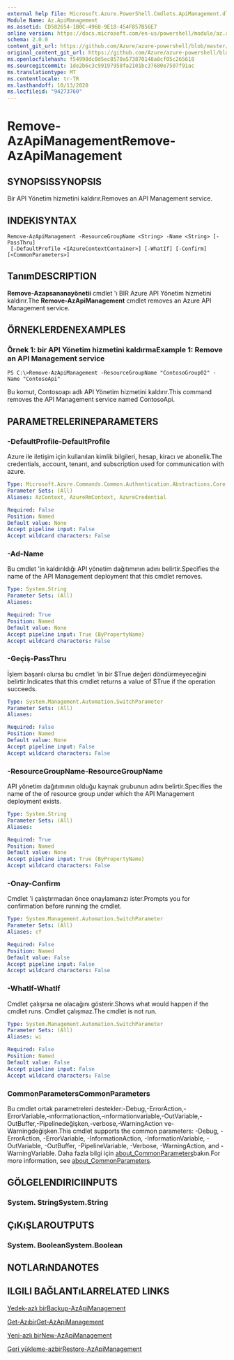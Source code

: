 ```yaml
---
external help file: Microsoft.Azure.PowerShell.Cmdlets.ApiManagement.dll-Help.xml
Module Name: Az.ApiManagement
ms.assetid: CD582654-1B0C-4960-9E18-454F857B56E7
online version: https://docs.microsoft.com/en-us/powershell/module/az.apimanagement/remove-azapimanagement
schema: 2.0.0
content_git_url: https://github.com/Azure/azure-powershell/blob/master/src/ApiManagement/ApiManagement/help/Remove-AzApiManagement.md
original_content_git_url: https://github.com/Azure/azure-powershell/blob/master/src/ApiManagement/ApiManagement/help/Remove-AzApiManagement.md
ms.openlocfilehash: f54998dc0d5ec8570a573870148a8cf05c265618
ms.sourcegitcommit: 1de2b6c3c99197958fa2101bc37680e7507f91ac
ms.translationtype: MT
ms.contentlocale: tr-TR
ms.lasthandoff: 10/13/2020
ms.locfileid: "94273760"
---
```

# <span data-ttu-id="3e71f-101">Remove-AzApiManagement</span><span class="sxs-lookup"><span data-stu-id="3e71f-101">Remove-AzApiManagement</span></span>

## <span data-ttu-id="3e71f-102">SYNOPSIS</span><span class="sxs-lookup"><span data-stu-id="3e71f-102">SYNOPSIS</span></span>
<span data-ttu-id="3e71f-103">Bir API Yönetim hizmetini kaldırır.</span><span class="sxs-lookup"><span data-stu-id="3e71f-103">Removes an API Management service.</span></span>

## <span data-ttu-id="3e71f-104">INDEKI</span><span class="sxs-lookup"><span data-stu-id="3e71f-104">SYNTAX</span></span>

```
Remove-AzApiManagement -ResourceGroupName <String> -Name <String> [-PassThru]
 [-DefaultProfile <IAzureContextContainer>] [-WhatIf] [-Confirm] [<CommonParameters>]
```

## <span data-ttu-id="3e71f-105">Tanım</span><span class="sxs-lookup"><span data-stu-id="3e71f-105">DESCRIPTION</span></span>
<span data-ttu-id="3e71f-106">**Remove-Azapsananayönetii** cmdlet 'ı BIR Azure API Yönetim hizmetini kaldırır.</span><span class="sxs-lookup"><span data-stu-id="3e71f-106">The **Remove-AzApiManagement** cmdlet removes an Azure API Management service.</span></span>

## <span data-ttu-id="3e71f-107">ÖRNEKLERDEN</span><span class="sxs-lookup"><span data-stu-id="3e71f-107">EXAMPLES</span></span>

### <span data-ttu-id="3e71f-108">Örnek 1: bir API Yönetim hizmetini kaldırma</span><span class="sxs-lookup"><span data-stu-id="3e71f-108">Example 1: Remove an API Management service</span></span>
```
PS C:\>Remove-AzApiManagement -ResourceGroupName "ContosoGroup02" -Name "ContosoApi"
```

<span data-ttu-id="3e71f-109">Bu komut, Contosoapı adlı API Yönetim hizmetini kaldırır.</span><span class="sxs-lookup"><span data-stu-id="3e71f-109">This command removes the API Management service named ContosoApi.</span></span>

## <span data-ttu-id="3e71f-110">PARAMETRELERINE</span><span class="sxs-lookup"><span data-stu-id="3e71f-110">PARAMETERS</span></span>

### <span data-ttu-id="3e71f-111">-DefaultProfile</span><span class="sxs-lookup"><span data-stu-id="3e71f-111">-DefaultProfile</span></span>
<span data-ttu-id="3e71f-112">Azure ile iletişim için kullanılan kimlik bilgileri, hesap, kiracı ve abonelik.</span><span class="sxs-lookup"><span data-stu-id="3e71f-112">The credentials, account, tenant, and subscription used for communication with azure.</span></span>

```yaml
Type: Microsoft.Azure.Commands.Common.Authentication.Abstractions.Core.IAzureContextContainer
Parameter Sets: (All)
Aliases: AzContext, AzureRmContext, AzureCredential

Required: False
Position: Named
Default value: None
Accept pipeline input: False
Accept wildcard characters: False
```

### <span data-ttu-id="3e71f-113">-Ad</span><span class="sxs-lookup"><span data-stu-id="3e71f-113">-Name</span></span>
<span data-ttu-id="3e71f-114">Bu cmdlet 'in kaldırıldığı API yönetim dağıtımının adını belirtir.</span><span class="sxs-lookup"><span data-stu-id="3e71f-114">Specifies the name of the API Management deployment that this cmdlet removes.</span></span>

```yaml
Type: System.String
Parameter Sets: (All)
Aliases:

Required: True
Position: Named
Default value: None
Accept pipeline input: True (ByPropertyName)
Accept wildcard characters: False
```

### <span data-ttu-id="3e71f-115">-Geçiş</span><span class="sxs-lookup"><span data-stu-id="3e71f-115">-PassThru</span></span>
<span data-ttu-id="3e71f-116">İşlem başarılı olursa bu cmdlet 'in bir $True değeri döndürmeyeceğini belirtir.</span><span class="sxs-lookup"><span data-stu-id="3e71f-116">Indicates that this cmdlet returns a value of $True if the operation succeeds.</span></span>

```yaml
Type: System.Management.Automation.SwitchParameter
Parameter Sets: (All)
Aliases:

Required: False
Position: Named
Default value: None
Accept pipeline input: False
Accept wildcard characters: False
```

### <span data-ttu-id="3e71f-117">-ResourceGroupName</span><span class="sxs-lookup"><span data-stu-id="3e71f-117">-ResourceGroupName</span></span>
<span data-ttu-id="3e71f-118">API yönetim dağıtımının olduğu kaynak grubunun adını belirtir.</span><span class="sxs-lookup"><span data-stu-id="3e71f-118">Specifies the name of the of resource group under which the API Management deployment exists.</span></span>

```yaml
Type: System.String
Parameter Sets: (All)
Aliases:

Required: True
Position: Named
Default value: None
Accept pipeline input: True (ByPropertyName)
Accept wildcard characters: False
```

### <span data-ttu-id="3e71f-119">-Onay</span><span class="sxs-lookup"><span data-stu-id="3e71f-119">-Confirm</span></span>
<span data-ttu-id="3e71f-120">Cmdlet 'i çalıştırmadan önce onaylamanızı ister.</span><span class="sxs-lookup"><span data-stu-id="3e71f-120">Prompts you for confirmation before running the cmdlet.</span></span>

```yaml
Type: System.Management.Automation.SwitchParameter
Parameter Sets: (All)
Aliases: cf

Required: False
Position: Named
Default value: False
Accept pipeline input: False
Accept wildcard characters: False
```

### <span data-ttu-id="3e71f-121">-WhatIf</span><span class="sxs-lookup"><span data-stu-id="3e71f-121">-WhatIf</span></span>
<span data-ttu-id="3e71f-122">Cmdlet çalışırsa ne olacağını gösterir.</span><span class="sxs-lookup"><span data-stu-id="3e71f-122">Shows what would happen if the cmdlet runs.</span></span>
<span data-ttu-id="3e71f-123">Cmdlet çalışmaz.</span><span class="sxs-lookup"><span data-stu-id="3e71f-123">The cmdlet is not run.</span></span>

```yaml
Type: System.Management.Automation.SwitchParameter
Parameter Sets: (All)
Aliases: wi

Required: False
Position: Named
Default value: False
Accept pipeline input: False
Accept wildcard characters: False
```

### <span data-ttu-id="3e71f-124">CommonParameters</span><span class="sxs-lookup"><span data-stu-id="3e71f-124">CommonParameters</span></span>
<span data-ttu-id="3e71f-125">Bu cmdlet ortak parametreleri destekler:-Debug,-ErrorAction,-ErrorVariable,-ınformationaction,-ınformationvariable,-OutVariable,-OutBuffer,-Pipelinedeğişken,-verbose,-WarningAction ve-Warningdeğişken.</span><span class="sxs-lookup"><span data-stu-id="3e71f-125">This cmdlet supports the common parameters: -Debug, -ErrorAction, -ErrorVariable, -InformationAction, -InformationVariable, -OutVariable, -OutBuffer, -PipelineVariable, -Verbose, -WarningAction, and -WarningVariable.</span></span> <span data-ttu-id="3e71f-126">Daha fazla bilgi için [about_CommonParameters](http://go.microsoft.com/fwlink/?LinkID=113216)bakın.</span><span class="sxs-lookup"><span data-stu-id="3e71f-126">For more information, see [about_CommonParameters](http://go.microsoft.com/fwlink/?LinkID=113216).</span></span>

## <span data-ttu-id="3e71f-127">GÖLGELENDIRICI</span><span class="sxs-lookup"><span data-stu-id="3e71f-127">INPUTS</span></span>

### <span data-ttu-id="3e71f-128">System. String</span><span class="sxs-lookup"><span data-stu-id="3e71f-128">System.String</span></span>

## <span data-ttu-id="3e71f-129">ÇıKıŞLAR</span><span class="sxs-lookup"><span data-stu-id="3e71f-129">OUTPUTS</span></span>

### <span data-ttu-id="3e71f-130">System. Boolean</span><span class="sxs-lookup"><span data-stu-id="3e71f-130">System.Boolean</span></span>

## <span data-ttu-id="3e71f-131">NOTLARıNDA</span><span class="sxs-lookup"><span data-stu-id="3e71f-131">NOTES</span></span>

## <span data-ttu-id="3e71f-132">ILGILI BAĞLANTıLAR</span><span class="sxs-lookup"><span data-stu-id="3e71f-132">RELATED LINKS</span></span>

[<span data-ttu-id="3e71f-133">Yedek-azlı bir</span><span class="sxs-lookup"><span data-stu-id="3e71f-133">Backup-AzApiManagement</span></span>](./Backup-AzApiManagement.md)

[<span data-ttu-id="3e71f-134">Get-Azıbir</span><span class="sxs-lookup"><span data-stu-id="3e71f-134">Get-AzApiManagement</span></span>](./Get-AzApiManagement.md)

[<span data-ttu-id="3e71f-135">Yeni-azlı bir</span><span class="sxs-lookup"><span data-stu-id="3e71f-135">New-AzApiManagement</span></span>](./New-AzApiManagement.md)

[<span data-ttu-id="3e71f-136">Geri yükleme-azbir</span><span class="sxs-lookup"><span data-stu-id="3e71f-136">Restore-AzApiManagement</span></span>](./Restore-AzApiManagement.md)



